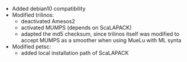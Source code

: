 - Added debian10 compatibility
- Modified trilinos:
  - deactivated Amesos2
  - activated MUMPS (depends on ScaLAPACK)
  - adapted the md5 checksum, since trilinos itself was modified to accept 
    MUMPS as a smoother when using MueLu with ML synta
- Modified petsc:
  - added local installation path of ScaLAPACK
